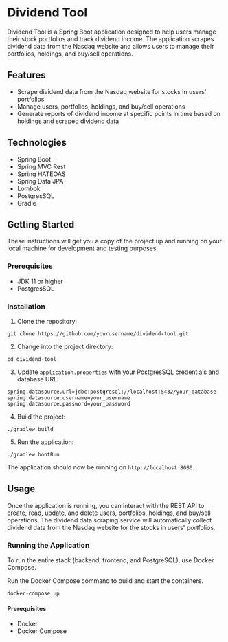 # Dividend Tool

Dividend Tool is a Spring Boot application designed to help users manage their stock portfolios and track dividend income. The application scrapes dividend data from the Nasdaq website and allows users to manage their portfolios, holdings, and buy/sell operations.

## Features

- Scrape dividend data from the Nasdaq website for stocks in users' portfolios
- Manage users, portfolios, holdings, and buy/sell operations
- Generate reports of dividend income at specific points in time based on holdings and scraped dividend data

## Technologies

- Spring Boot
- Spring MVC Rest
- Spring HATEOAS
- Spring Data JPA
- Lombok
- PostgresSQL
- Gradle

## Getting Started

These instructions will get you a copy of the project up and running on your local machine for development and testing purposes.

### Prerequisites

- JDK 11 or higher
- PostgresSQL

### Installation

1. Clone the repository:

```
git clone https://github.com/yourusername/dividend-tool.git
```


2. Change into the project directory:

```
cd dividend-tool
```


3. Update `application.properties` with your PostgresSQL credentials and database URL:

```
spring.datasource.url=jdbc:postgresql://localhost:5432/your_database
spring.datasource.username=your_username
spring.datasource.password=your_password
```


4. Build the project:

```
./gradlew build
```


5. Run the application:

```
./gradlew bootRun
```


The application should now be running on `http://localhost:8080`.

## Usage

Once the application is running, you can interact with the REST API to create, read, update, and delete users, portfolios, holdings, and buy/sell operations. The dividend data scraping service will automatically collect dividend data from the Nasdaq website for the stocks in users' portfolios.

### Running the Application

To run the entire stack (backend, frontend, and PostgreSQL), use Docker Compose.

Run the Docker Compose command to build and start the containers.
```
docker-compose up
```

#### Prerequisites

- Docker
- Docker Compose

